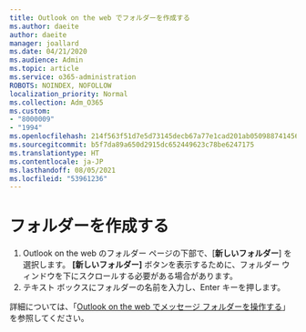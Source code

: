 ```yaml
---
title: Outlook on the web でフォルダーを作成する
ms.author: daeite
author: daeite
manager: joallard
ms.date: 04/21/2020
ms.audience: Admin
ms.topic: article
ms.service: o365-administration
ROBOTS: NOINDEX, NOFOLLOW
localization_priority: Normal
ms.collection: Adm_O365
ms.custom:
- "8000009"
- "1994"
ms.openlocfilehash: 214f563f51d7e5d73145decb67a77e1cad201ab05098874145691e42b94c65e3
ms.sourcegitcommit: b5f7da89a650d2915dc652449623c78be6247175
ms.translationtype: HT
ms.contentlocale: ja-JP
ms.lasthandoff: 08/05/2021
ms.locfileid: "53961236"
---
```

# <a name="create-a-folder"></a>フォルダーを作成する

1. Outlook on the web のフォルダー ページの下部で、[**新しいフォルダー**] を選択します。 **[新しいフォルダー]** ボタンを表示するために、フォルダー ウィンドウを下にスクロールする必要がある場合があります。
1. テキスト ボックスにフォルダーの名前を入力し、Enter キーを押します。

詳細については、「[Outlook on the web でメッセージ フォルダーを操作する](https://support.office.com/article/ae0f10d6-54e7-4f29-acd3-78cdc3fdcb9f)」を参照してください。